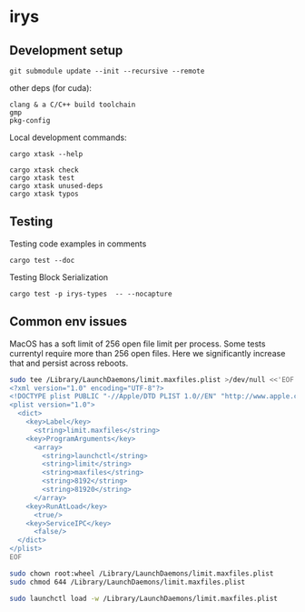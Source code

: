 # irys

## Development setup

```cli
git submodule update --init --recursive --remote
```

other deps (for cuda):

```
clang & a C/C++ build toolchain
gmp
pkg-config
```

Local development commands:

```cli
cargo xtask --help

cargo xtask check
cargo xtask test
cargo xtask unused-deps
cargo xtask typos
```

## Testing

Testing code examples in comments

```cli
cargo test --doc
```

Testing Block Serialization

```cli
cargo test -p irys-types  -- --nocapture
```

## Common env issues
MacOS has a soft limit of 256 open file limit per process.
Some tests currentyl require more than 256 open files.
Here we significantly increase that and persist across reboots.

```sh
sudo tee /Library/LaunchDaemons/limit.maxfiles.plist >/dev/null <<'EOF'
<?xml version="1.0" encoding="UTF-8"?>
<!DOCTYPE plist PUBLIC "-//Apple/DTD PLIST 1.0//EN" "http://www.apple.com/DTDs/PropertyList-1.0.dtd">
<plist version="1.0">
  <dict>
    <key>Label</key>
      <string>limit.maxfiles</string>
    <key>ProgramArguments</key>
      <array>
        <string>launchctl</string>
        <string>limit</string>
        <string>maxfiles</string>
        <string>8192</string>
        <string>81920</string>
      </array>
    <key>RunAtLoad</key>
      <true/>
    <key>ServiceIPC</key>
      <false/>
  </dict>
</plist>
EOF

sudo chown root:wheel /Library/LaunchDaemons/limit.maxfiles.plist
sudo chmod 644 /Library/LaunchDaemons/limit.maxfiles.plist

sudo launchctl load -w /Library/LaunchDaemons/limit.maxfiles.plist
```
